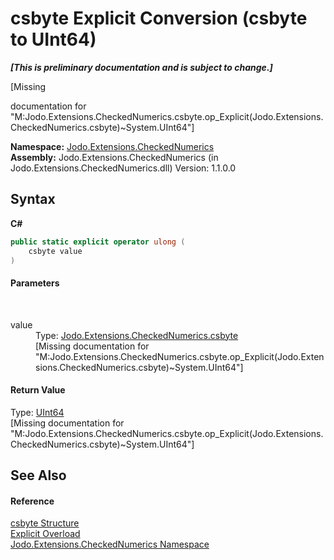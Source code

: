 # csbyte&nbsp;Explicit Conversion (csbyte to UInt64)
 _**\[This is preliminary documentation and is subject to change.\]**_

\[Missing <summary> documentation for "M:Jodo.Extensions.CheckedNumerics.csbyte.op_Explicit(Jodo.Extensions.CheckedNumerics.csbyte)~System.UInt64"\]

**Namespace:**&nbsp;<a href="N_Jodo_Extensions_CheckedNumerics">Jodo.Extensions.CheckedNumerics</a><br />**Assembly:**&nbsp;Jodo.Extensions.CheckedNumerics (in Jodo.Extensions.CheckedNumerics.dll) Version: 1.1.0.0

## Syntax

**C#**<br />
``` C#
public static explicit operator ulong (
	csbyte value
)
```


#### Parameters
&nbsp;<dl><dt>value</dt><dd>Type: <a href="T_Jodo_Extensions_CheckedNumerics_csbyte">Jodo.Extensions.CheckedNumerics.csbyte</a><br />\[Missing <param name="value"/> documentation for "M:Jodo.Extensions.CheckedNumerics.csbyte.op_Explicit(Jodo.Extensions.CheckedNumerics.csbyte)~System.UInt64"\]</dd></dl>

#### Return Value
Type: <a href="https://docs.microsoft.com/dotnet/api/system.uint64" target="_blank" rel="noopener noreferrer">UInt64</a><br />\[Missing <returns> documentation for "M:Jodo.Extensions.CheckedNumerics.csbyte.op_Explicit(Jodo.Extensions.CheckedNumerics.csbyte)~System.UInt64"\]

## See Also


#### Reference
<a href="T_Jodo_Extensions_CheckedNumerics_csbyte">csbyte Structure</a><br /><a href="Overload_Jodo_Extensions_CheckedNumerics_csbyte_op_Explicit">Explicit Overload</a><br /><a href="N_Jodo_Extensions_CheckedNumerics">Jodo.Extensions.CheckedNumerics Namespace</a><br />
